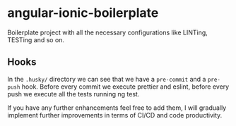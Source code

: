 # angular-ionic-boilerplate

Boilerplate project with all the necessary configurations like LINTing, TESTing and so on.

## Hooks

In the `.husky/` directory we can see that we have a `pre-commit` and a `pre-push` hook. Before every commit we execute prettier and eslint, before every push we execute all the tests running ng test.

If you have any further enhancements feel free to add them, I will gradually implement further improvements in terms of CI/CD and code productivity.

